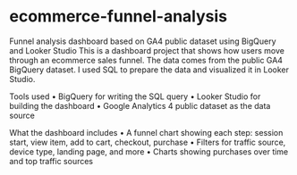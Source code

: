 # ecommerce-funnel-analysis
Funnel analysis dashboard based on GA4 public dataset using BigQuery and Looker Studio
This is a dashboard project that shows how users move through an ecommerce sales funnel. The data comes from the public GA4 BigQuery dataset. I used SQL to prepare the data and visualized it in Looker Studio.

Tools used
	•	BigQuery for writing the SQL query
	•	Looker Studio for building the dashboard
	•	Google Analytics 4 public dataset as the data source

What the dashboard includes
	•	A funnel chart showing each step: session start, view item, add to cart, checkout, purchase
	•	Filters for traffic source, device type, landing page, and more
	•	Charts showing purchases over time and top traffic sources
